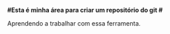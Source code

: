 **#Esta é minha área para criar um repositório do git #**

Aprendendo a trabalhar com essa ferramenta.



